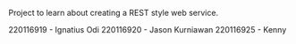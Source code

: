 Project to learn about creating a REST style web service.


220116919 - Ignatius Odi
220116920 - Jason Kurniawan
220116925 - Kenny